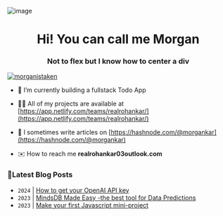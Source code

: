 ![image](https://user-images.githubusercontent.com/10498744/210012254-234538ff-d198-48aa-8964-37e6fd45d227.gif)

<h1 align="center">Hi! You can call me Morgan</h1>
<h3 align="center">Not to flex but I know how to center a div</h3>

<p align="left"> <a href="https://twitter.com/morganistaken" target="blank"><img src="https://img.shields.io/twitter/follow/morganistaken?logo=twitter&style=for-the-badge" alt="morganistaken" /></a> </p>

- 🔭 I’m currently building a fullstack Todo App

- 👨‍💻 All of my projects are available at [https://app.netlify.com/teams/realrohankar/](https://app.netlify.com/teams/realrohankar/)

- 📝 I sometimes write articles on [https://hashnode.com/@morgankar](https://hashnode.com/@morgankar)

- ✉️ How to reach me  **realrohankar03outlook.com**


### 📮Latest Blog Posts 
<!-- BLOG-POST-LIST:START -->
- `2024` | [How to get your OpenAI API key](https://morgankar.hashnode.dev/how-to-get-your-openai-api-key)  
- `2023` | [MindsDB Made Easy -the best tool for  Data Predictions](https://morgankar.hashnode.dev/mindsdb-made-easy-the-best-tool-for-data-predictions)  
- `2023` | [Make your first Javascript  mini-project](https://morgankar.hashnode.dev/make-your-first-javascript-mini-project)  

<!-- BLOG-POST-LIST:END -->
